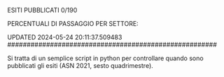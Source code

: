 ESITI PUBBLICATI 0/190 

PERCENTUALI DI PASSAGGIO PER SETTORE:

UPDATED 2024-05-24 20:11:37.509483
###################################################### 

Si tratta di un semplice script in python per controllare quando sono pubblicati gli esiti (ASN 2021, sesto quadrimestre).

